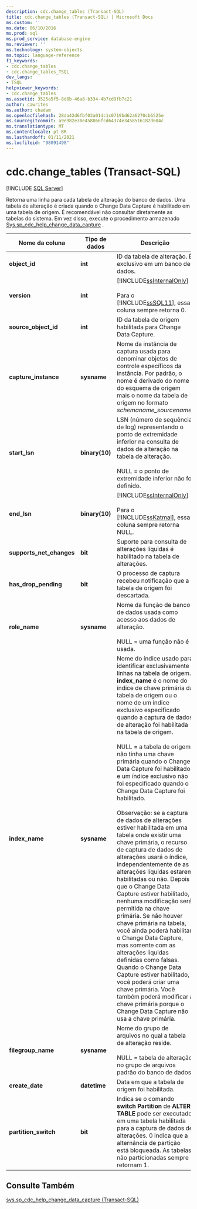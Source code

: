 ```yaml
---
description: cdc.change_tables (Transact-SQL)
title: cdc.change_tables (Transact-SQL) | Microsoft Docs
ms.custom: ''
ms.date: 06/10/2016
ms.prod: sql
ms.prod_service: database-engine
ms.reviewer: ''
ms.technology: system-objects
ms.topic: language-reference
f1_keywords:
- cdc.change_tables
- cdc.change_tables_TSQL
dev_langs:
- TSQL
helpviewer_keywords:
- cdc.change_tables
ms.assetid: 3525a5f5-8d8b-46a8-b334-4b7cd9fb7c21
author: cawrites
ms.author: chadam
ms.openlocfilehash: 28da42d6fbf03a01dc1c0719bd62a6270cb6525e
ms.sourcegitcommit: a9e982e30e458866fcd64374e3458516182d604c
ms.translationtype: MT
ms.contentlocale: pt-BR
ms.lasthandoff: 01/11/2021
ms.locfileid: "98091498"
---
```

# <a name="cdcchange_tables-transact-sql"></a>cdc.change_tables (Transact-SQL)
[!INCLUDE [SQL Server](../../includes/applies-to-version/sqlserver.md)]

  Retorna uma linha para cada tabela de alteração do banco de dados. Uma tabela de alteração é criada quando o Change Data Capture é habilitado em uma tabela de origem. É recomendável não consultar diretamente as tabelas do sistema. Em vez disso, execute o procedimento armazenado [Sys.sp_cdc_help_change_data_capture](../../relational-databases/system-stored-procedures/sys-sp-cdc-help-change-data-capture-transact-sql.md) .  

|Nome da coluna|Tipo de dados|Descrição|  
|-----------------|---------------|-----------------|  
|**object_id**|**int**|ID da tabela de alteração. É exclusivo em um banco de dados.|  
|**version**|**int**|[!INCLUDE[ssInternalOnly](../../includes/ssinternalonly-md.md)]<br /><br /> Para o [!INCLUDE[ssSQL11](../../includes/sssql11-md.md)], essa coluna sempre retorna 0.|  
|**source_object_id**|**int**|ID da tabela de origem habilitada para Change Data Capture.|  
|**capture_instance**|**sysname**|Nome da instância de captura usada para denominar objetos de controle específicos da instância. Por padrão, o nome é derivado do nome do esquema de origem mais o nome da tabela de origem no formato *schemaname_sourcename*.|  
|**start_lsn**|**binary(10)**|LSN (número de sequência de log) representando o ponto de extremidade inferior na consulta de dados de alteração na tabela de alteração.<br /><br /> NULL = o ponto de extremidade inferior não foi definido.|  
|**end_lsn**|**binary(10)**|[!INCLUDE[ssInternalOnly](../../includes/ssinternalonly-md.md)]<br /><br /> Para o [!INCLUDE[ssKatmai](../../includes/sskatmai-md.md)], essa coluna sempre retorna NULL.|  
|**supports_net_changes**|**bit**|Suporte para consulta de alterações líquidas é habilitado na tabela de alterações.|  
|**has_drop_pending**|**bit**|O processo de captura recebeu notificação que a tabela de origem foi descartada.|  
|**role_name**|**sysname**|Nome da função de banco de dados usada como acesso aos dados de alteração.<br /><br /> NULL = uma função não é usada.|  
|**index_name**|**sysname**|Nome do índice usado para identificar exclusivamente linhas na tabela de origem. **index_name** é o nome do índice de chave primária da tabela de origem ou o nome de um índice exclusivo especificado quando a captura de dados de alteração foi habilitada na tabela de origem.<br /><br /> NULL = a tabela de origem não tinha uma chave primária quando o Change Data Capture foi habilitado e um índice exclusivo não foi especificado quando o Change Data Capture foi habilitado.<br /><br /> Observação: se a captura de dados de alterações estiver habilitada em uma tabela onde existir uma chave primária, o recurso de captura de dados de alterações usará o índice, independentemente de as alterações líquidas estarem habilitadas ou não. Depois que o Change Data Capture estiver habilitado, nenhuma modificação será permitida na chave primária. Se não houver chave primária na tabela, você ainda poderá habilitar o Change Data Capture, mas somente com as alterações líquidas definidas como falsas. Quando o Change Data Capture estiver habilitado, você poderá criar uma chave primária. Você também poderá modificar a chave primária porque o Change Data Capture não usa a chave primária.|  
|**filegroup_name**|**sysname**|Nome do grupo de arquivos no qual a tabela de alteração reside.<br /><br /> NULL = tabela de alteração no grupo de arquivos padrão do banco de dados|  
|**create_date**|**datetime**|Data em que a tabela de origem foi habilitada.|  
|**partition_switch**|**bit**|Indica se o comando **switch Partition** de **ALTER TABLE** pode ser executado em uma tabela habilitada para a captura de dados de alterações. 0 indica que a alternância de partição está bloqueada. As tabelas não particionadas sempre retornam 1.|  
  
## <a name="see-also"></a>Consulte Também  
 [sys.sp_cdc_help_change_data_capture &#40;Transact-SQL&#41;](../../relational-databases/system-stored-procedures/sys-sp-cdc-help-change-data-capture-transact-sql.md)  
  
  
